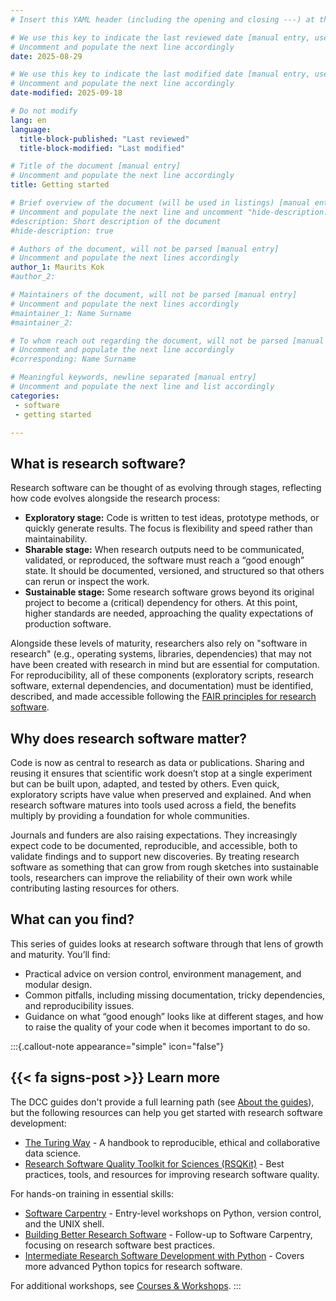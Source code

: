```yaml
---
# Insert this YAML header (including the opening and closing ---) at the beginning of the document and fill it out accordingly

# We use this key to indicate the last reviewed date [manual entry, use YYYY-MM-DD]
# Uncomment and populate the next line accordingly
date: 2025-08-29

# We use this key to indicate the last modified date [manual entry, use YYYY-MM-DD]
# Uncomment and populate the next line accordingly
date-modified: 2025-09-18

# Do not modify
lang: en
language: 
  title-block-published: "Last reviewed"
  title-block-modified: "Last modified"

# Title of the document [manual entry]
# Uncomment and populate the next line accordingly
title: Getting started

# Brief overview of the document (will be used in listings) [manual entry]
# Uncomment and populate the next line and uncomment "hide-description: true".
#description: Short description of the document
#hide-description: true

# Authors of the document, will not be parsed [manual entry]
# Uncomment and populate the next lines accordingly
author_1: Maurits Kok
#author_2:

# Maintainers of the document, will not be parsed [manual entry]
# Uncomment and populate the next lines accordingly
#maintainer_1: Name Surname
#maintainer_2:

# To whom reach out regarding the document, will not be parsed [manual entry]
# Uncomment and populate the next line accordingly
#corresponding: Name Surname

# Meaningful keywords, newline separated [manual entry]
# Uncomment and populate the next line and list accordingly
categories: 
 - software
 - getting started

---
```


## What is research software?
Research software can be thought of as evolving through stages, reflecting how code evolves alongside the research process:

- **Exploratory stage:** Code is written to test ideas, prototype methods, or quickly generate results. The focus is flexibility and speed rather than maintainability.
- **Sharable stage:** When research outputs need to be communicated, validated, or reproduced, the software must reach a “good enough” state. It should be documented, versioned, and structured so that others can rerun or inspect the work.
- **Sustainable stage:** Some research software grows beyond its original project to become a (critical) dependency for others. At this point, higher standards are needed, approaching the quality expectations of production software.

Alongside these levels of maturity, researchers also rely on "software in research" (e.g., operating systems, libraries, dependencies) that may not have been created with research in mind but are essential for computation. For reproducibility, all of these components (exploratory scripts, research software, external dependencies, and documentation) must be identified, described, and made accessible following the [FAIR principles for research software](./fair_software/fair.md).

## Why does research software matter?
Code is now as central to research as data or publications. Sharing and reusing it ensures that scientific work doesn’t stop at a single experiment but can be built upon, adapted, and tested by others. Even quick, exploratory scripts have value when preserved and explained. And when research software matures into tools used across a field, the benefits multiply by providing a foundation for whole communities. 

Journals and funders are also raising expectations. They increasingly expect code to be documented, reproducible, and accessible, both to validate findings and to support new discoveries. By treating research software as something that can grow from rough sketches into sustainable tools, researchers can improve the reliability of their own work while contributing lasting resources for others.

## What can you find?
This series of guides looks at research software through that lens of growth and maturity. You’ll find:

- Practical advice on version control, environment management, and modular design.
- Common pitfalls, including missing documentation, tricky dependencies, and reproducibility issues.
- Guidance on what “good enough” looks like at different stages, and how to raise the quality of your code when it becomes important to do so.

:::{.callout-note appearance="simple" icon="false"}
## {{< fa signs-post >}} Learn more
The DCC guides don't provide a full learning path (see [About the guides](../about.md)), but the following resources can help you get started with research software development:

- [The Turing Way](https://book.the-turing-way.org/) - A handbook to reproducible, ethical and collaborative data science.
- [Research Software Quality Toolkit for Sciences (RSQKit)](https://everse.software/RSQKit/) - Best practices, tools, and resources for improving research software quality.

For hands-on training in essential skills:

- [Software Carpentry](https://software-carpentry.org/) - Entry-level workshops on Python, version control, and the UNIX shell.
- [Building Better Research Software](https://carpentries-incubator.github.io/better-research-software/) - Follow-up to Software Carpentry, focusing on research software best practices.
- [Intermediate Research Software Development with Python](https://carpentries-incubator.github.io/python-intermediate-development/) - Covers more advanced Python topics for research software.

For additional workshops, see [Courses & Workshops](../resources/courses.md).
:::